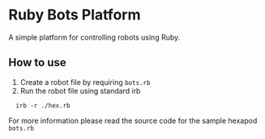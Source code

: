 # Ruby Bots Platform

A simple platform for controlling robots using Ruby.

## How to use

1. Create a robot file by requiring `bots.rb`
2. Run the robot file using standard irb

```
  irb -r ./hex.rb
```

For more information please read the source code for the sample hexapod `bots.rb`